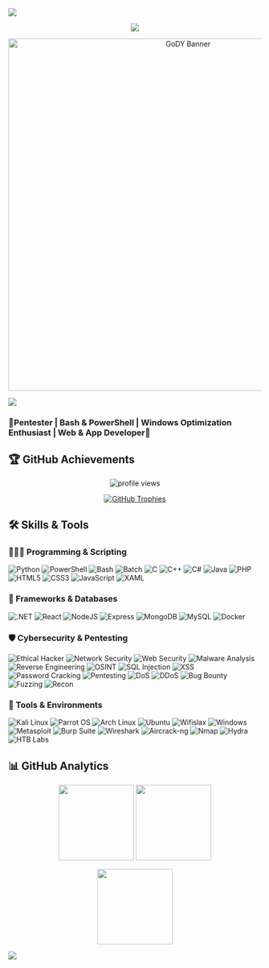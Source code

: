 <!-- Divider -->
<img src="https://user-images.githubusercontent.com/73097560/115834477-dbab4500-a447-11eb-908a-139a6edaec5c.gif">


<p align="center">
  <a href="https://github.com/DenverCoder1/readme-typing-svg">
    <img src="https://readme-typing-svg.herokuapp.com?font=Fira+Code&color=00FFFF&size=25&center=true&vCenter=true&width=700&height=100&lines=Pentester+and+Cybersecurity+Enthusiast;Windows+Optimization+Specialist;Bash+%26+PowerShell+Scripter;Web+%26+App+Developer;Always+learning+and+improving...">
  </a>
</p>

<p align="center">
  <img src="GoDY-banner.png" alt="GoDY Banner" width="700"/>
</p>

<!-- Divider -->
<img src="https://user-images.githubusercontent.com/73097560/115834477-dbab4500-a447-11eb-908a-139a6edaec5c.gif">


### 👾Pentester | Bash & PowerShell | Windows Optimization Enthusiast | Web & App Developer👾


## 🏆 GitHub Achievements  

<p align="center">
  <img src="https://komarev.com/ghpvc/?username=gody4u&label=Profile%20views&color=00FFFF&style=flat" alt="profile views" />
</p>

<p align="center">
  <a href="https://github.com/ryo-ma/github-profile-trophy">
    <img src="https://github-profile-trophy.vercel.app/?username=gody4u&theme=onestar&margin-w=10&margin-h=10&no-frame=true&no-bg=true" alt="GitHub Trophies"/>
  </a>
</p>


## 🛠️ Skills & Tools  

### 👨🏻‍💻 Programming & Scripting  
![Python](https://img.shields.io/badge/Python-3776AB?logo=python&logoColor=white)
![PowerShell](https://img.shields.io/badge/PowerShell-5.1+-blue?logo=powershell&logoColor=white)
![Bash](https://img.shields.io/badge/Bash-4EAA25?logo=gnu-bash&logoColor=white)
![Batch](https://img.shields.io/badge/Batch-Scripting-F0DB4F?logo=windows&logoColor=black)
![C](https://img.shields.io/badge/Script-00599C?logo=c&logoColor=white)
![C++](https://img.shields.io/badge/C++-00599C?logo=cplusplus&logoColor=white)
![C#](https://img.shields.io/badge/C%23-239120?logo=csharp&logoColor=white)
![Java](https://img.shields.io/badge/Java-ED8B00?logo=openjdk&logoColor=white)
![PHP](https://img.shields.io/badge/PHP-777BB4?logo=php&logoColor=white)
![HTML5](https://img.shields.io/badge/HTML5-E34F26?logo=html5&logoColor=white)
![CSS3](https://img.shields.io/badge/CSS3-1572B6?logo=css3&logoColor=white)
![JavaScript](https://img.shields.io/badge/JavaScript-F7DF1E?logo=javascript&logoColor=black)
![XAML](https://img.shields.io/badge/XAML-512BD4?logo=dotnet&logoColor=white)


### 🧩 Frameworks & Databases  
![.NET](https://img.shields.io/badge/.NET-512BD4?logo=dotnet&logoColor=white)
![React](https://img.shields.io/badge/React-20232A?logo=react&logoColor=61DAFB)
![NodeJS](https://img.shields.io/badge/Node.js-43853D?logo=node.js&logoColor=white)
![Express](https://img.shields.io/badge/Express.js-404D59?logo=express&logoColor=white)
![MongoDB](https://img.shields.io/badge/MongoDB-4EA94B?logo=mongodb&logoColor=white)
![MySQL](https://img.shields.io/badge/MySQL-005C84?logo=mysql&logoColor=white)
![Docker](https://img.shields.io/badge/Docker-🐳-2496ED)


### 🛡️ Cybersecurity & Pentesting  
![Ethical Hacker](https://img.shields.io/badge/Ethical%20Hacker-💻-green)
![Network Security](https://img.shields.io/badge/Network%20Security-🌐-0078D6)
![Web Security](https://img.shields.io/badge/Web%20Security-🕸️-FF4500)
![Malware Analysis](https://img.shields.io/badge/Malware%20Analysis-🐛-800080)
![Reverse Engineering](https://img.shields.io/badge/Reverse%20Engineering-🔧-FFA500)
![OSINT](https://img.shields.io/badge/OSINT-🔍-00CED1)
![SQL Injection](https://img.shields.io/badge/SQL%20Injection-💉-FF0000)
![XSS](https://img.shields.io/badge/XSS-💥-FF6347)
![Password Cracking](https://img.shields.io/badge/Password%20Cracking-🔑-DAA520)
![Pentesting](https://img.shields.io/badge/Pentesting-⚡-red)
![DoS](https://img.shields.io/badge/DoS-Attacks-FF0000)
![DDoS](https://img.shields.io/badge/DDoS-Attacks-FF4500)
![Bug Bounty](https://img.shields.io/badge/Bug%20Bounty-💥-orange)
![Fuzzing](https://img.shields.io/badge/Fuzzing-🧪-purple)
![Recon](https://img.shields.io/badge/Reconnaissance-🛰️-blue)


### 🧰 Tools & Environments  
![Kali Linux](https://img.shields.io/badge/Kali-Linux-0078D6?logo=kalilinux&logoColor=white)
![Parrot OS](https://img.shields.io/badge/Parrot-OS-3DDC84?logo=parrotsecurity&logoColor=white)
![Arch Linux](https://img.shields.io/badge/Arch-Linux-A31010?logo=archlinux&logoColor=white)
![Ubuntu](https://img.shields.io/badge/Ubuntu-E95420?logo=ubuntu&logoColor=white)
![Wifislax](https://img.shields.io/badge/Wifislax-Linux-000000?logo=wifislax&logoColor=white)
![Windows](https://img.shields.io/badge/Windows-10|11-0078D6?logo=windows&logoColor=white)
![Metasploit](https://img.shields.io/badge/Metasploit-💀-990000)
![Burp Suite](https://img.shields.io/badge/Burp%20Suite-🕷️-A52A2A)
![Wireshark](https://img.shields.io/badge/Wireshark-📡-008080)
![Aircrack-ng](https://img.shields.io/badge/Aircrack--ng-Suite-black)
![Nmap](https://img.shields.io/badge/Nmap-🔎-007FFF)
![Hydra](https://img.shields.io/badge/Hydra-BruteForce-red)
![HTB Labs](https://img.shields.io/badge/HTB-Labs-black?style=square&logo=hackthebox&logoColor=green)


## 📊 GitHub Analytics  

<p align="center">
  <img src="https://github-readme-stats.vercel.app/api?username=gody4u&show_icons=true&theme=radical&hide_title=true" height="150px"/>
  <img src="https://github-readme-stats.vercel.app/api/top-langs/?username=gody4u&layout=compact&theme=radical" height="150px"/>
</p>

<p align="center">
  <img src="https://github-readme-streak-stats.herokuapp.com/?user=gody4u&theme=radical" height="150px"/>
</p>

<!-- Divider -->
<img src="https://user-images.githubusercontent.com/73097560/115834477-dbab4500-a447-11eb-908a-139a6edaec5c.gif">

